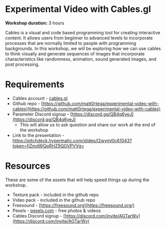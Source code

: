 # Experimental Video with Cables.gl

**Workshop duration:** 3 hours

Cables is a visual and code based programming tool for creating interactive content. It allows users from beginner to advanced levels to incorporate processes that are normally limited to people with programming backgrounds. In this workshop, we will be exploring how we can use cables to think visually and generate sequences of images that incorporate characteristics like randomness, animation, sound generated images, and post processing.

# **Requirements**

- Cables account - [cables.gl](https://cables.gl/)
- Github repo - [https://github.com/matt0rtega/experimental-video-with-cables](https://github.com/matt0rtega/experimental-video-with-cables)
- Parameter Discord signup - [https://discord.gg/QB4q6yeJ](https://discord.gg/QB4q6yeJ)
    - This will allow us to ask question and share our work at the end of the workshop
- Link to the presentation - https://pitchdeck.hypermatic.com/slides/l2wyml0c61043?token=fiZmdWQpRHZ9QGVPVVg=

# Resources

These are some of the assets that will help speed things up during the workshop.

- Texture pack - included in the github repo
- Video pack - included in the github repo
- Freesound - [https://freesound.org](https://freesound.org/)
- Pexels - [pexels.com](http://pexels.com) - free photos & videos
- Cables Discord signup - [https://discord.com/invite/AGTarWv](https://discord.com/invite/AGTarWv)

